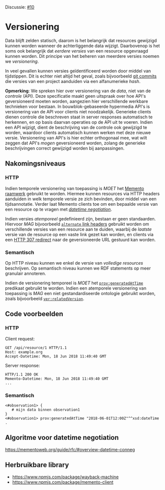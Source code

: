 Discussie: [#10](https://github.com/pietercolpaert/generieke-hypermedia-api/issues/10)

# Versionering

Data blijft zelden statisch,
daarom is het belangrijk dat resources gewijzigd kunnen worden
wanneer de achterliggende data wijzigt.
Daarbovenop is het soms ook belangrijk dat _eerdere versies_
van een resource opgevraagd kunnen worden.
Dit principe van het beheren van meerdere versies noemen we _versionering_.

In veel gevallen kunnen versies geïdentificeerd worden door middel van tijdstippen.
Dit is echter niet altijd het geval, zoals bijvoorbeeld [git commits](https://git-scm.com/docs/git-commit)
die versies van een project aanduiden via een alfanumerieke _hash_.

**Opmerking**: We spreken hier over versionering van de _data_, niet van de _controle_ (API).
Deze specificatie maakt geen uitspraak over hoe API's geversioneerd moeten worden,
aangezien hier verschillende werkbare technieken voor bestaan.
In bouwblok-gebaseerde hypermedia API's is versionering van de API voor clients niet noodzakelijk.
Generieke clients dienen controle die beschreven staat in server responses automatisch te herkennen,
en op basis daarvan operaties op de API uit te voeren.
Indien een API wijzigt, dient de beschrijving van de controle ook gewijzigd te worden,
waardoor clients automatisch kunnen werken met deze nieuwe versie.
Versionering van API's is hier echter orthogonaal mee,
wat wilt zeggen dat API's _mogen_ geversioneerd worden,
zolang de generieke beschrijvingen correct gewijzigd worden bij aanpassingen.

## Nakomingsniveaus

### HTTP

Indien temporele versionering van toepassing is
_MOET_ het [Memento raamwerk](https://tools.ietf.org/html/rfc7089) gebruikt te worden.
Hiermee kunnen resources via HTTP headers aanduiden in welk temporele versie ze zich bevinden,
door middel van een tijdsannotatie.
Verder laat Memento clients toe om een bepaalde versie van een resource op te vragen
met [_datetime negotiation_](https://mementoweb.org/guide/rfc/#overview-datetime-conneg).

Indien versies _atemporeel_ gedefinieerd zijn, bestaan er geen standaarden.
Hiervoor _MAG_ bijvoorbeeld [`alternate` link headers](https://www.w3.org/Protocols/9707-link-header.html)
gebruikt worden om verschillende versies van een resource aan te duiden,
waarbij de _laatste_ versie van de resource op een vaste link gezet kan worden,
en clients via een [HTTP 307 redirect](https://developer.mozilla.org/en-US/docs/Web/HTTP/Status/307)
naar de geversioneerde URL gestuurd kan worden.

### Semantisch

Op HTTP niveau kunnen we enkel de versie van _volledige resources_ beschrijven.
Op semantisch niveau kunnen we RDF statements op meer granulair annoteren.

Indien de versionering temporeel is _MOET_ het [`prov:generatedAtTime`](https://www.w3.org/TR/prov-o/#generatedAtTime)
predikaat gebruikt te worden.
Indien een atemporele versionering van toepassing is _MAG_ een niet gestandardiseerde ontologie gebruikt worden,
zoals bijvoorbeeld [`ver:relatedVersion`](http://semweb.datasciencelab.be/ns/version/#relatedVersion).

## Code voorbeelden

### HTTP

Client request:
```
GET /api/resource/1 HTTP/1.1
Host: example.org
Accept-Datetime: Mon, 18 Jun 2018 11:49:40 GMT
```

Server response:
```
HTTP/1.1 200 OK 
Memento-Datetime: Mon, 18 Jun 2018 11:49:40 GMT
...
```

### Semantisch

```
<#observation1> {
   # mijn data binnen observation1
}
<#observation1> prov:generatedAtTime "2018-06-01T12:00Z"^^xsd:dateTime .
```

## Algoritme voor datetime negotiation

https://mementoweb.org/guide/rfc/#overview-datetime-conneg

## Herbruikbare library

* https://www.npmjs.com/package/wayback-machine
* https://www.npmjs.com/package/memento-client
